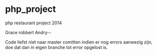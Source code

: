 php_project
===========

php restaurant project 2014


Grace
robbert
Andry--

Code liefst niet naar master comitten indien er nog errors aanwezig zijn, doe dat dan in eigen branche tot error opgelost is.
